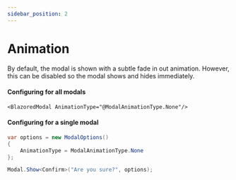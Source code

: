 ```yaml
---
sidebar_position: 2
---
```


# Animation
By default, the modal is shown with a subtle fade in out animation. However, this can be disabled so the modal shows and hides immediately.

#### Configuring for all modals
```razor
<BlazoredModal AnimationType="@ModalAnimationType.None"/>
```


#### Configuring for a single modal
```csharp
var options = new ModalOptions() 
{ 
    AnimationType = ModalAnimationType.None 
};

Modal.Show<Confirm>("Are you sure?", options);
```
